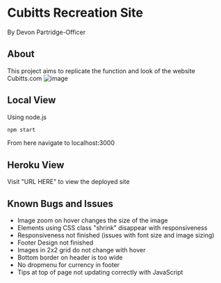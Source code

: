 # Cubitts Recreation Site
By Devon Partridge-Officer

## About
This project aims to replicate the function and look of the website Cubitts.com
![image](https://pbs.twimg.com/media/FHyIxdlWQAQONkT.jpg)


## Local View

Using node.js

```bash
npm start
```
From here navigate to localhost:3000

## Heroku View

Visit "URL HERE" to view the deployed site

## Known Bugs and Issues
- Image zoom on hover changes the size of the image
- Elements using CSS class "shrink" disappear with responsiveness
- Responsiveness not finished (issues with font size and image sizing)
- Footer Design not finished
- Images in 2x2 grid do not change with hover
- Bottom border on header is too wide
- No dropmenu for currency in footer
- Tips at top of page not updating correctly with JavaScript